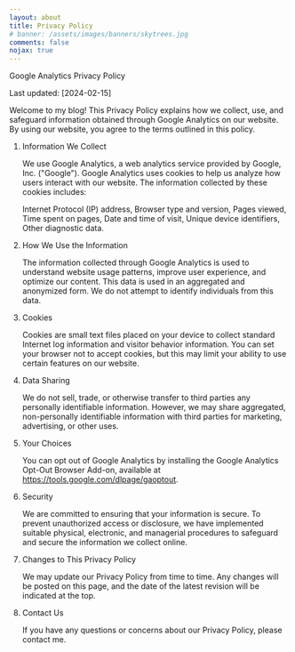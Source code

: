 ```yaml
---
layout: about
title: Privacy Policy
# banner: /assets/images/banners/skytrees.jpg
comments: false
nojax: true
---
```


Google Analytics Privacy Policy

Last updated: [2024-02-15]

Welcome to my blog! This Privacy Policy explains how we collect, use, and safeguard information obtained through Google Analytics on our website. By using our website, you agree to the terms outlined in this policy.

1. Information We Collect

    We use Google Analytics, a web analytics service provided by Google, Inc. ("Google"). Google Analytics uses cookies to help us analyze how users interact with our website. The information collected by these cookies includes:

    Internet Protocol (IP) address, Browser type and version, Pages viewed, Time spent on pages, Date and time of visit, Unique device identifiers, Other diagnostic data.

2. How We Use the Information

    The information collected through Google Analytics is used to understand website usage patterns, improve user experience, and optimize our content. This data is used in an aggregated and anonymized form. We do not attempt to identify individuals from this data.

3. Cookies

    Cookies are small text files placed on your device to collect standard Internet log information and visitor behavior information. You can set your browser not to accept cookies, but this may limit your ability to use certain features on our website.

4. Data Sharing

    We do not sell, trade, or otherwise transfer to third parties any personally identifiable information. However, we may share aggregated, non-personally identifiable information with third parties for marketing, advertising, or other uses.

5. Your Choices

    You can opt out of Google Analytics by installing the Google Analytics Opt-Out Browser Add-on, available at https://tools.google.com/dlpage/gaoptout.

6. Security

    We are committed to ensuring that your information is secure. To prevent unauthorized access or disclosure, we have implemented suitable physical, electronic, and managerial procedures to safeguard and secure the information we collect online.

7. Changes to This Privacy Policy

    We may update our Privacy Policy from time to time. Any changes will be posted on this page, and the date of the latest revision will be indicated at the top.

8. Contact Us

    If you have any questions or concerns about our Privacy Policy, please contact me.